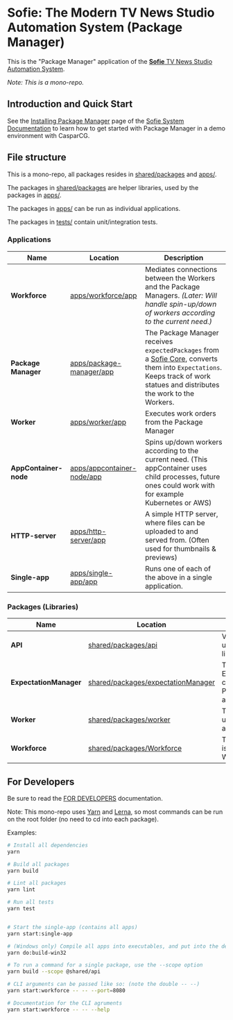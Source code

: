 # Sofie: The Modern TV News Studio Automation System (Package Manager)

This is the "Package Manager" application of the [**Sofie** TV News Studio Automation System](https://github.com/nrkno/Sofie-TV-automation/).

_Note: This is a mono-repo._

## Introduction and Quick Start

See the [Installing Package Manager](https://nrkno.github.io/tv-automation-server-core/docs/getting-started/installation/installing-package-manager) page of the [Sofie System Documentation](https://nrkno.github.io/tv-automation-server-core/) to learn how to get started with Package Manager in a demo environment with CasparCG.

## File structure

This is a mono-repo, all packages resides in [shared/packages](shared/packages) and [apps/](apps/).

The packages in [shared/packages](shared/packages) are helper libraries, used by the packages in [apps/](apps/).

The packages in [apps/](apps/) can be run as individual applications.

The packages in [tests/](tests/) contain unit/integration tests.

### Applications

| Name                  | Location                                                 | Description                                                                                                                                                                                                                      |
| --------------------- | -------------------------------------------------------- | -------------------------------------------------------------------------------------------------------------------------------------------------------------------------------------------------------------------------------- |
| **Workforce**         | [apps/workforce/app](apps/workforce/app)                 | Mediates connections between the Workers and the Package Managers. _(Later: Will handle spin-up/down of workers according to the current need.)_                                                                                 |
| **Package Manager**   | [apps/package-manager/app](apps/package-manager/app)     | The Package Manager receives `expectedPackages` from a [Sofie Core](https://github.com/nrkno/tv-automation-server-core), converts them into `Expectations`. Keeps track of work statues and distributes the work to the Workers. |
| **Worker**            | [apps/worker/app](apps/worker/app)                       | Executes work orders from the Package Manager                                                                                                                                                                                    |
| **AppContainer-node** | [apps/appcontainer-node/app](apps/appcontainer-node/app) | Spins up/down workers according to the current need. (This appContainer uses child processes, future ones could work with for example Kubernetes or AWS)                                                                         |
| **HTTP-server**       | [apps/http-server/app](apps/http-server/app)             | A simple HTTP server, where files can be uploaded to and served from. (Often used for thumbnails & previews)                                                                                                                     |
| **Single-app**        | [apps/single-app/app](apps/single-app/app)               | Runs one of each of the above in a single application.                                                                                                                                                                           |

### Packages (Libraries)

| Name                   | Location                                                                 | Description                                                             |
| ---------------------- | ------------------------------------------------------------------------ | ----------------------------------------------------------------------- |
| **API**                | [shared/packages/api](shared/packages/api)                               | Various interfaces used by the other libraries                          |
| **ExpectationManager** | [shared/packages/expectationManager](shared/packages/expectationManager) | The ExpectationManager class is used by the Package Manager application |
| **Worker**             | [shared/packages/worker](shared/packages/worker)                         | The Worker class is used by the Worker application                      |
| **Workforce**          | [shared/packages/Workforce](shared/packages/Workforce)                   | The Workforce class is used by the Worker application                   |

## For Developers

Be sure to read the [FOR DEVELOPERS](/FOR_DEVELOPERS.md) documentation.

Note: This mono-repo uses [Yarn](https://yarnpkg.com) and [Lerna](https://github.com/lerna/lerna), so most commands can be run on the root folder (no need to cd into each package).

Examples:

```bash
# Install all dependencies
yarn

# Build all packages
yarn build

# Lint all packages
yarn lint

# Run all tests
yarn test


# Start the single-app (contains all apps)
yarn start:single-app

# (Windows only) Compile all apps into executables, and put into the deploy/ folder.
yarn do:build-win32

# To run a command for a single package, use the --scope option
yarn build --scope @shared/api

# CLI arguments can be passed like so: (note the double -- --)
yarn start:workforce -- -- --port=8080

# Documentation for the CLI agruments
yarn start:workforce -- -- --help

```
